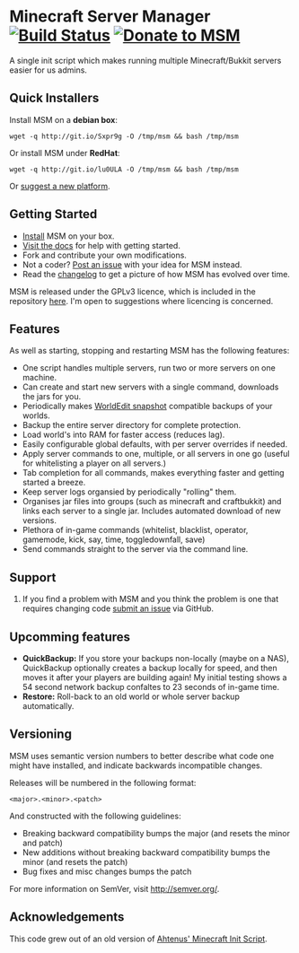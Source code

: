 # Minecraft Server Manager [![Build Status][status-img]][status] [![Donate to MSM][donate-img]][donate]

[status-img]: https://api.travis-ci.org/msmhq/msm.png?branch=master
[status]: http://travis-ci.org/msmhq/msm
[donate-img]: https://www.paypalobjects.com/en_GB/i/btn/btn_donate_SM.gif
[donate]: https://www.paypal.com/cgi-bin/webscr?cmd=_s-xclick&hosted_button_id=Z7XQDNF7U5GLL

A single init script which makes running multiple Minecraft/Bukkit servers easier for us admins.

## Quick Installers

Install MSM on a **debian box**:

    wget -q http://git.io/Sxpr9g -O /tmp/msm && bash /tmp/msm

Or install MSM under **RedHat**:

	wget -q http://git.io/lu0ULA -O /tmp/msm && bash /tmp/msm

Or [suggest a new platform][issues].

## Getting Started

* [Install][install] MSM on your box.
* [Visit the docs][docs] for help with getting started.
* Fork and contribute your own modifications.
* Not a coder? [Post an issue][issues] with your idea for MSM instead.
* Read the [changelog][changelog] to get a picture of how MSM has evolved over time.

MSM is released under the GPLv3 licence, which is included in the repository [here][licence]. I'm open to suggestions where licencing is concerned.

## Features

As well as starting, stopping and restarting MSM has the following features:

* One script handles multiple servers, run two or more servers on one machine.
* Can create and start new servers with a single command, downloads the jars for you.
* Periodically makes [WorldEdit snapshot][we-snapshot] compatible backups of your worlds.
* Backup the entire server directory for complete protection.
* Load world's into RAM for faster access (reduces lag).
* Easily configurable global defaults, with per server overrides if needed.
* Apply server commands to one, multiple, or all servers in one go (useful for whitelisting a player on all servers.)
* Tab completion for all commands, makes everything faster and getting started a breeze.
* Keep server logs organsied by periodically "rolling" them.
* Organises jar files into groups (such as minecraft and craftbukkit) and links each server to a single jar. Includes automated download of new versions.
* Plethora of in-game commands (whitelist, blacklist, operator, gamemode, kick, say, time, toggledownfall, save)
* Send commands straight to the server via the command line.

## Support

1. If you find a problem with MSM and you think the problem is one that requires changing code [submit an issue][issues] via GitHub.

## Upcomming features

* **QuickBackup:** If you store your backups non-locally (maybe on a NAS), QuickBackup optionally creates a backup locally for speed, and then moves it after your players are building again! My initial testing shows a 54 second network backup confaltes to 23 seconds of in-game time.
* **Restore:** Roll-back to an old world or whole server backup automatically.


## Versioning

MSM uses semantic version numbers to better describe what code one might have installed, and indicate backwards incompatible changes.

Releases will be numbered in the following format:

`<major>.<minor>.<patch>`

And constructed with the following guidelines:

* Breaking backward compatibility bumps the major (and resets the minor and patch)
* New additions without breaking backward compatibility bumps the minor (and resets the patch)
* Bug fixes and misc changes bumps the patch

For more information on SemVer, visit http://semver.org/.


## Acknowledgements

This code grew out of an old version of [Ahtenus' Minecraft Init Script][ahtenus-minecraft-init].

[we-snapshot]: http://wiki.sk89q.com/wiki/WorldEdit/Snapshots
[ahtenus-minecraft-init]: https://github.com/Ahtenus/minecraft-init
[docs]: http://msmhq.com/docs/
[install]: http://msmhq.com/docs/installation.html
[changelog]: https://github.com/msmhq/msm/blob/master/CHANGELOG.markdown
[licence]: https://github.com/msmhq/msm/blob/master/LICENSE.markdown
[issues]: https://github.com/msmhq/msm/issues
